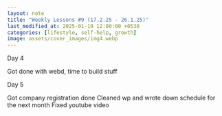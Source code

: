 ```yaml
---
layout: note
title: "Weekly Lessons #9 (17.2.25 - 26.1.25)"
last_modified_at: 2025-01-19 12:00:00 +0530
categories: [lifestyle, self-help, growth]
image: assets/cover_images/img4.webp
---
```


Day 4 

Got done with webd, time to build stuff

Day 5 

Got company registration done 
Cleaned wp and wrote down schedule for the next month 
Fixed youtube video